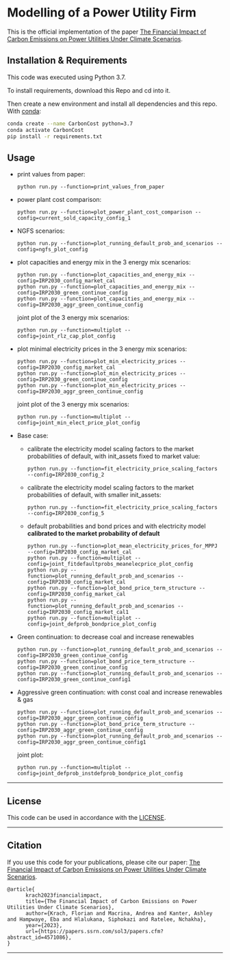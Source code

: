 # Modelling of a Power Utility Firm

This is the official implementation of the paper [The Financial Impact of Carbon Emissions on Power Utilities Under Climate Scenarios](https://papers.ssrn.com/sol3/papers.cfm?abstract_id=4571086).


## Installation & Requirements
This code was executed using Python 3.7.

To install requirements, download this Repo and cd into it.

Then create a new environment and install all dependencies and this repo.
With [conda](https://docs.conda.io/projects/conda/en/latest/user-guide/install/index.html):
 ```sh
conda create --name CarbonCost python=3.7
conda activate CarbonCost
pip install -r requirements.txt
 ```


## Usage

- print values from paper:
    ```shell
    python run.py --function=print_values_from_paper
    ```

- power plant cost comparison:
  ```shell
  python run.py --function=plot_power_plant_cost_comparison --config=current_sold_capacity_config_1
  ```

- NGFS scenarios:
    ```shell
    python run.py --function=plot_running_default_prob_and_scenarios --config=ngfs_plot_config
    ```

- plot capacities and energy mix in the 3 energy mix scenarios:
  ```shell
  python run.py --function=plot_capacities_and_energy_mix --config=IRP2030_config_market_cal
  python run.py --function=plot_capacities_and_energy_mix --config=IRP2030_green_continue_config
  python run.py --function=plot_capacities_and_energy_mix --config=IRP2030_aggr_green_continue_config
  ```
  
  joint plot of the 3 energy mix scenarios:
  ```shell
  python run.py --function=multiplot --config=joint_rlz_cap_plot_config
  ```

- plot minimal electricity prices in the 3 energy mix scenarios:
  ```shell
  python run.py --function=plot_min_electricity_prices --config=IRP2030_config_market_cal
  python run.py --function=plot_min_electricity_prices --config=IRP2030_green_continue_config
  python run.py --function=plot_min_electricity_prices --config=IRP2030_aggr_green_continue_config
  ```
  
  joint plot of the 3 energy mix scenarios:
  ```shell
  python run.py --function=multiplot --config=joint_min_elect_price_plot_config
  ```
  

- Base case:
  - calibrate the electricity model scaling factors to the market probabilities of default, with init_assets fixed to market value:
    ```shell
    python run.py --function=fit_electricity_price_scaling_factors --config=IRP2030_config_2
    ```
    
  - calibrate the electricity model scaling factors to the market probabilities of default, with smaller init_assets:
    ```shell
    python run.py --function=fit_electricity_price_scaling_factors --config=IRP2030_config_5
    ```

  - default probabilities and bond prices and with electricity model __calibrated to the market probability of default__
    ```shell
    python run.py --function=plot_mean_electricity_prices_for_MPPJ --config=IRP2030_config_market_cal
    python run.py --function=multiplot --config=joint_fitdefaultprobs_meanelecprice_plot_config
    python run.py --function=plot_running_default_prob_and_scenarios --config=IRP2030_config_market_cal
    python run.py --function=plot_bond_price_term_structure --config=IRP2030_config_market_cal
    python run.py --function=plot_running_default_prob_and_scenarios --config=IRP2030_config_market_cal1
    python run.py --function=multiplot --config=joint_defprob_bondprice_plot_config
    ```

- Green continuation: to decrease coal and increase renewables
  ```shell
  python run.py --function=plot_running_default_prob_and_scenarios --config=IRP2030_green_continue_config
  python run.py --function=plot_bond_price_term_structure --config=IRP2030_green_continue_config
  python run.py --function=plot_running_default_prob_and_scenarios --config=IRP2030_green_continue_config1
  ``` 


- Aggressive green continuation: with const coal and increase renewables & gas
  ```shell
  python run.py --function=plot_running_default_prob_and_scenarios --config=IRP2030_aggr_green_continue_config
  python run.py --function=plot_bond_price_term_structure --config=IRP2030_aggr_green_continue_config
  python run.py --function=plot_running_default_prob_and_scenarios --config=IRP2030_aggr_green_continue_config1
  ```
  
  joint plot:
  ```shell
  python run.py --function=multiplot --config=joint_defprob_instdefprob_bondprice_plot_config
  ```


---

## License

This code can be used in accordance with the [LICENSE](LICENSE).

---

## Citation

If you use this code for your publications, please cite our paper:
[The Financial Impact of Carbon Emissions on Power Utilities Under Climate Scenarios](https://papers.ssrn.com/sol3/papers.cfm?abstract_id=4571086).
```
@article{
      krach2023financialimpact,
      title={The Financial Impact of Carbon Emissions on Power Utilities Under Climate Scenarios}, 
      author={Krach, Florian and Macrina, Andrea and Kanter, Ashley and Hampwaye, Eba and Hlalukana, Siphokazi and Ratelee, Nchakha},
      year={2023},
      url={https://papers.ssrn.com/sol3/papers.cfm?abstract_id=4571086},
}
```


---



